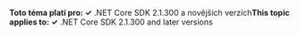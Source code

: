 <span data-ttu-id="173db-101">**Toto téma platí pro: ✓** .NET Core SDK 2.1.300 a novějších verzích</span><span class="sxs-lookup"><span data-stu-id="173db-101">**This topic applies to: ✓** .NET Core SDK 2.1.300 and later versions</span></span>
